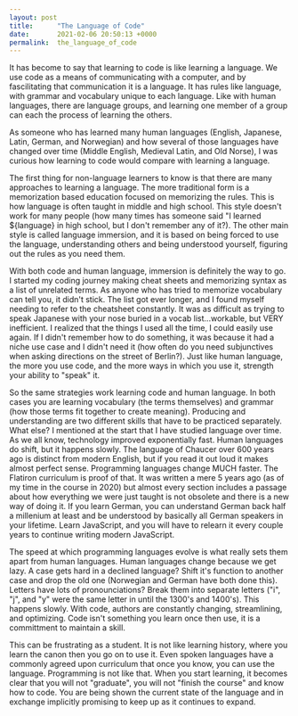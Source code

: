 ```yaml
---
layout: post
title:      "The Language of Code"
date:       2021-02-06 20:50:13 +0000
permalink:  the_language_of_code
---
```



It has become to say that learning to code is like learning a language. We use code as a means of communicating with a computer, and by fascilitating that communication it is a language. It has rules like language, with grammar and vocabulary unique to each language. Like with human languages, there are language groups, and learning one member of a group can each the process of learning the others.

As someone who has learned many human languages (English, Japanese, Latin, German, and Norwegian) and how several of those languages have changed over time (Middle English, Medieval Latin, and Old Norse), I was curious how learning to code would compare with learning a language.

The first thing for non-language learners to know is that there are many approaches to learning a language. The more traditional form is a memorization based education focused on memorizing the rules. This is how language is often taught in middle and high school. This style doesn't work for many people (how many times has someone said "I learned ${language} in high school, but I don't remember any of it?). The other main style is called language immersion, and it is based on being forced to use the language, understanding others and being understood yourself, figuring out the rules as you need them.

With both code and human language, immersion is definitely the way to go. I started my coding journey making cheat sheets and memorizing syntax as a list of unrelated terms. As anyone who has tried to memorize vocabulary can tell you, it didn't stick. The list got ever longer, and I found myself needing to refer to the cheatsheet constantly. It was as difficult as trying to speak Japanese with your nose buried in a vocab list...workable, but VERY inefficient. I realized that the things I used all the time, I could easily use again. If I didn't remember how to do something, it was because it had a niche use case and I didn't need it (how often do you need subjunctives when asking directions on the street of Berlin?). Just like human language, the more you use code, and the more ways in which you use it, strength your ability to "speak" it.

So the same strategies work learning code and human language. In both cases you are learning vocabulary (the terms themselves) and grammar (how those terms fit together to create meaning). Producing and understanding are two different skills that have to be practiced separately. What else? I mentioned at the start that I have studied language over time. As we all know, technology improved exponentially fast. Human languages do shift, but it happens slowly. The language of Chaucer over 600 years ago is distinct from modern English, but if you read it out loud it makes almost perfect sense. Programming languages change MUCH faster. The Flatiron curriculum is proof of that. It was written a mere 5 years ago (as of my time in the course in 2020) but almost every section includes a passage about how everything we were just taught is not obsolete and there is a new way of doing it. If you learn German, you can understand German back half a millenium at least and be understood by basically all German speakers in your lifetime. Learn JavaScript, and you will have to relearn it every couple years to continue writing modern JavaScript.

The speed at which programming languages evolve is what really sets them apart from human languages. Human languages change because we get lazy. A case gets hard in a declined language? Shift it's function to another case and drop the old one (Norwegian and German have both done this). Letters have lots of pronounciations? Break them into separate letters ("i", "j", and "y" were the same letter in until the 1300's and 1400's). This happens slowly. With code, authors are constantly changing, streamlining, and optimizing. Code isn't something you learn once then use, it is a committment to maintain a skill.

This can be frustrating as a student. It is not like learning history, where you learn the canon then you go on to use it. Even spoken languages have a commonly agreed upon curriculum that once you know, you can use the language. Programming is not like that. When you start learning, it becomes clear that you will not "graduate", you will not "finish the course" and know how to code. You are being shown the current state of the language and in exchange implicitly promising to keep up as it continues to expand.
